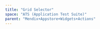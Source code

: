 ```yaml
---
title: "Grid Selector"
space: "ATS (Application Test Suite)"
parent: "Mendix+Appstore+Widgets+Actions"
---
```

